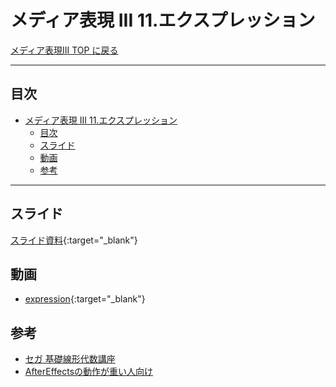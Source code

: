 # メディア表現 III 11.エクスプレッション

[メディア表現III TOP に戻る](./index.md)

---

## 目次

- [メディア表現 III 11.エクスプレッション](#メディア表現-iii-11エクスプレッション)
  - [目次](#目次)
  - [スライド](#スライド)
  - [動画](#動画)
  - [参考](#参考)

---

## スライド

[スライド資料](./mr3_08slide.pdf){:target="_blank"}

## 動画
- [expression](https://www.youtube.com/watch?v=_WhzE2SrvxU){:target="_blank"}

## 参考
- [セガ 基礎線形代数講座](https://techblog.sega.jp/entry/2021/06/15/100000)
- [AfterEffectsの動作が重い人向け](https://www.youtube.com/watch?v=i11QT0WETfc)